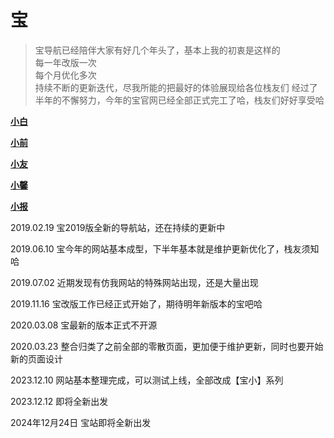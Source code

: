 # 宝

> 宝导航已经陪伴大家有好几个年头了，基本上我的初衷是这样的   
> 每一年改版一次   
> 每个月优化多次   
> 持续不断的更新迭代，尽我所能的把最好的体验展现给各位栈友们
> 经过了半年的不懈努力，今年的宝官网已经全部正式完工了哈，栈友们好好享受哈   

**[小白](nav.html)**

**[小前](webnav.html)**

**[小友](fx.html)**

**[小馨](update.html)**

**[小报](qingbaoju.html)**

2019.02.19 宝2019版全新的导航站，还在持续的更新中

2019.06.10 宝今年的网站基本成型，下半年基本就是维护更新优化了，栈友须知哈

2019.07.02 近期发现有仿我网站的特殊网站出现，还是大量出现

2019.11.16  宝改版工作已经正式开始了，期待明年新版本的宝吧哈

2020.03.08 宝最新的版本正式不开源

2020.03.23  整合归类了之前全部的零散页面，更加便于维护更新，同时也要开始新的页面设计

2023.12.10 网站基本整理完成，可以测试上线，全部改成【宝小】系列

2023.12.12 即将全新出发

2024年12月24日 宝站即将全新出发

